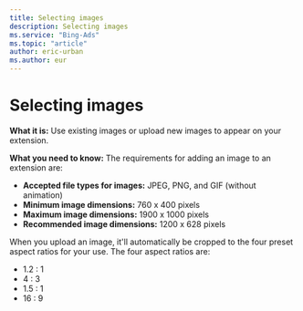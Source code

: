 ```yaml
---
title: Selecting images
description: Selecting images
ms.service: "Bing-Ads"
ms.topic: "article"
author: eric-urban
ms.author: eur
---
```


# Selecting images

**What it is:**  Use existing images or upload new images to appear on your extension.

**What you need to know:**  The requirements for adding an image to an extension are:
- **Accepted file types for images:**  JPEG, PNG, and GIF (without animation)
- **Minimum image dimensions:**  760 x 400 pixels
- **Maximum image dimensions:**  1900 x 1000 pixels
- **Recommended image dimensions:**  1200 x 628 pixels

When you upload an image, it'll automatically be cropped to the four preset aspect ratios for your use. The four aspect ratios are:

- 1.2 : 1
- 4 : 3
- 1.5 : 1
- 16 : 9



